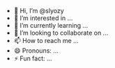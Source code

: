 - 👋 Hi, I’m @slyozy
- 👀 I’m interested in ...
- 🌱 I’m currently learning ...
- 💞️ I’m looking to collaborate on ...
- 📫 How to reach me ...
- 😄 Pronouns: ...
- ⚡ Fun fact: ...

<!---
slyozy/slyozy is a ✨ special ✨ repository because its `README.md` (this file) appears on your GitHub profile.
You can click the Preview link to take a look at your changes.
--->
